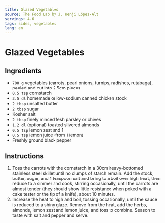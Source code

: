 ```yaml
---
title: Glazed Vegetables
source: The Food Lab by J. Kenji López-Alt
servings: 4-6
tags: sides, vegetables
lang: en
---
```


# Glazed Vegetables

## Ingredients

- `700 g` vegetables (carrots, pearl onions, turnips, radishes, rutabaga), peeled and cut into 2.5cm pieces
- `0.5 tsp` cornstarch
- `3.5 dl` homemade or low-sodium canned chicken stock
- `2 tbsp` unsalted butter
- `2 tbsp` sugar
- Kosher salt
- `2 tbsp` finely minced fesh parsley or chives
- `1.2 dl` (optional) toasted slivered almonds
- `0.5 tsp` lemon zest and 1
- `0.5 tsp` lemon juice (from 1 lemon)
- Freshly ground black pepper

## Instructions

1. Toss the carrots with the cornstarch in a 30cm heavy-bottomed stainless steel skillet until no clumps of starch remain. Add the stock, butter, sugar, and 1 teaspoon salt and bring to a boil over high heat, then reduce to a simmer and cook, stirring occasionally, until the carrots are almost tender (they should show little resistance when poked with a cake tester or the tip of a knife), about 10 minutes.
2. Increase the heat to high and boil, tossing occasionally, until the sauce is reduced to a shiny glaze. Remove from the heat, add the herbs, almonds, lemon zest and lemon juice, and toss to combine. Season to taste with salt and pepper and serve.

